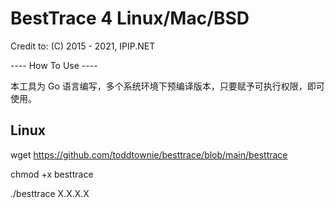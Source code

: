 # BestTrace 4 Linux/Mac/BSD

Credit to: (C) 2015 - 2021, IPIP.NET

---- How To Use ----

本工具为 Go 语言编写，多个系统环境下预编译版本，只要赋予可执行权限，即可使用。

## Linux
wget https://github.com/toddtownie/besttrace/blob/main/besttrace

chmod +x besttrace

./besttrace X.X.X.X
